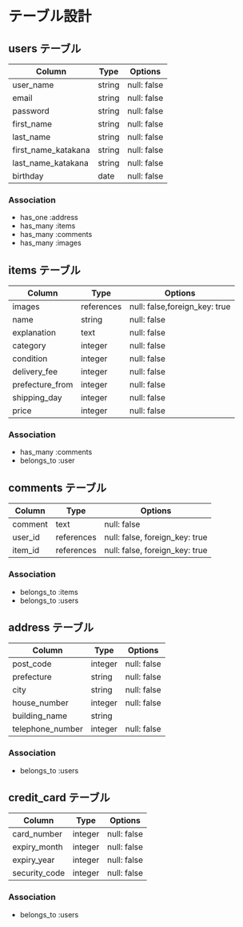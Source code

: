 # テーブル設計

## users テーブル

| Column              | Type   | Options      |
| ------------------- | ------ | ------------ |
| user_name           | string | null: false  |
| email               | string | null: false  |
| password            | string | null: false  |
| first_name          | string  | null: false |
| last_name           | string  | null: false |
| first_name_katakana | string  | null: false |
| last_name_katakana  | string  | null: false |
| birthday            | date    | null: false |

### Association

- has_one :address
- has_many :items
- has_many :comments
- has_many :images

## items テーブル

| Column           | Type        | Options                       |
| ---------------- | ----------- | ----------------------------- |
| images           | references  | null: false,foreign_key: true |
| name             | string      | null: false                   |
| explanation      | text        | null: false                   |
| category         | integer     | null: false                   |
| condition        | integer     | null: false                   |
| delivery_fee     | integer     | null: false                   |
| prefecture_from  | integer     | null: false                   |
| shipping_day     | integer     | null: false                   |
| price            | integer     | null: false                   |

### Association

- has_many :comments
- belongs_to :user

## comments テーブル

| Column  | Type       | Options                        |
| ------- | ---------- | ------------------------------ |
| comment | text       | null: false                    |
| user_id | references | null: false, foreign_key: true |
| item_id | references | null: false, foreign_key: true |

### Association

- belongs_to :items
- belongs_to :users

## address テーブル

| Column           | Type       | Options     |
| ---------------- | ---------- | ----------- |
| post_code        | integer    | null: false |
| prefecture       | string     | null: false |
| city             | string     | null: false |
| house_number     | integer    | null: false |
| building_name    | string     |             |
| telephone_number | integer    | null: false |

### Association

- belongs_to :users

## credit_card テーブル

| Column        | Type       | Options     |
| ------------- | ---------- | ----------- |
| card_number   | integer    | null: false |
| expiry_month  | integer    | null: false |
| expiry_year   | integer    | null: false |
| security_code | integer    | null: false |

### Association

- belongs_to :users